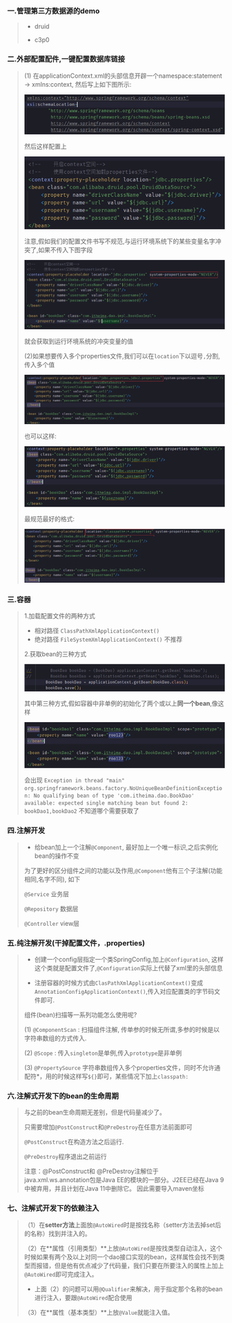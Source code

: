 ### 一.管理第三方数据源的demo

> - druid
>
> - c3p0

### 二.外部配置配件,一键配置数据库链接

> (1) 在applicationContext.xml的头部信息开辟一个namespace:statement -> xmlns:context, 然后写上如下图所示:
>
> <img src="src/main/resources/img/1.png">
>
> 然后这样配置上
>
> <img src="src/main/resources/img/2.png">
>
> 注意,假如我们的配置文件书写不规范,与运行环境系统下的某些变量名字冲突了,如果不传入下图字段
>
> <img src="src/main/resources/img/3.png">
>
> 就会获取到运行环境系统的冲突变量的值
>
>
> (2)如果想要传入多个properties文件,我们可以在`location`下以逗号`,`分割,传入多个值
>
> <img src="src/main/resources/img/4.png">
>
> 也可以这样:
>
> <img src="src/main/resources/img/5.png">
>
> 最规范最好的格式:
>
> <img src="src/main/resources/img/6.png">
>

### 三.容器

> 1.加载配置文件的两种方式
> - 相对路径 `ClassPathXmlApplicationContext()`
> - 绝对路径 `FileSystemXmlApplicationContext()` 不推荐
>
> 2.获取bean的三种方式
>
> <img src="src/main/resources/img/7.png">
>
> 其中第三种方式,假如容器中非单例的初始化了两个或以上**同一个bean**,像这样
>
> <img src="src/main/resources/img/8.png">
>
> 会出现
> `Exception in thread "main" org.springframework.beans.factory.NoUniqueBeanDefinitionException: No qualifying bean of type 'com.itheima.dao.BookDao' available: expected single matching bean but found 2: bookDao1,bookDao2`
> 不知道哪个需要获取了

### 四.注解开发

> - 给bean加上一个注解`@Component`, 最好加上一个唯一标识,之后实例化bean的操作不变
>
> 为了更好的区分组件之间的功能以及作用,`@Component`他有三个子注解(功能相同,名字不同), 如下
>
> `@Service` 业务层
>
> `@Repository` 数据层
>
> `@Controller` view层

### 五.纯注解开发(干掉配置文件，.properties)

> - 创建一个config层指定一个类SpringConfig,加上`@Configuration`, 这样这个类就是配置文件了,`@Configuration`实际上代替了xml里的头部信息
>
> - 注册容器的时候方式由`ClasPathXmlApplicationContext()`变成`AnnotationConfigApplicationContext()`,传入对应配置类的字节码文件即可.
>
> 组件(bean)扫描等一系列功能怎么使用呢?
>
> (1) `@ComponentScan` : 扫描组件注解, 传单参的时候无所谓,多参的时候是以字符串数组的方式传入.
> 
> (2) `@Scope` : 传入`singleton`是单例,传入`prototype`是非单例
> 
> (3) `@PropertySource` 字符串数组传入多个properties文件，同时不允许通配符*，用的时候这样写`${}`即可，某些情况下加上`classpath:`

### 六.注解式开发下的bean的生命周期

> 与之前的bean生命周期无差别，但是代码量减少了。
> 
> 只需要增加`@PostConstruct`和`@PreDestroy`在任意方法前面即可
> 
> `@PostConstruct`在构造方法之后运行.
> 
> `@PreDestroy`程序退出之前运行
> 
> 注意：@PostConstruct和 @PreDestroy注解位于 java.xml.ws.annotation包是Java EE的模块的一部分。J2EE已经在Java 9中被弃用，并且计划在Java 11中删除它。 因此需要导入maven坐标

### 七、注解式开发下的依赖注入

> （1）在**setter方法**上面放`@AutoWired`时是按找名称（setter方法去掉set后的名称）找到并注入的。
> 
> （2）在**属性（引用类型）**上放`@AutoWired`是按找类型自动注入，这个时候如果有两个及以上对同一个dao接口实现的bean，这样属性会找不到类型而报错，但是他有优点减少了代码量，我们只要在所要注入的属性上加上`@AutoWired`即可完成注入。
> 
> - 上面（2）的问题可以用`@Qualifier`来解决，用于指定那个名称的bean进行注入，要跟`@AutoWired`配合使用
> 
> （3）在**属性（基本类型）**上放`@Value`就能注入值。

